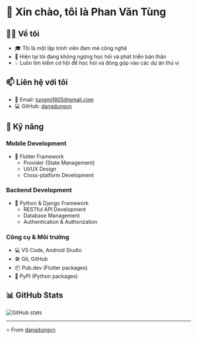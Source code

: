 # 👋 Xin chào, tôi là Phan Văn Tùng

## 👨‍💻 Về tôi
- 🎓 Tôi là một lập trình viên đam mê công nghệ
- 🌱 Hiện tại tôi đang không ngừng học hỏi và phát triển bản thân
- 💡 Luôn tìm kiếm cơ hội để học hỏi và đóng góp vào các dự án thú vị

## 📫 Liên hệ với tôi
- 📧 Email: tungmj1605@gmail.com
- 💻 GitHub: [dangdungvn](https://github.com/dangdungvn)

## 🌟 Kỹ năng
### Mobile Development
- 📱 Flutter Framework
  - Provider (State Management)
  - UI/UX Design
  - Cross-platform Development

### Backend Development
- 🐍 Python & Django Framework
  - RESTful API Development
  - Database Management
  - Authentication & Authorization

### Công cụ & Môi trường
- 💻 VS Code, Android Studio
- 🛠️ Git, GitHub
- 📦 Pub.dev (Flutter packages)
- 🐳 PyPI (Python packages)

## 📊 GitHub Stats
![GitHub stats](https://github-readme-stats.vercel.app/api?username=dangdungvn&show_icons=true&theme=radical)

---
⭐️ From [dangdungvn](https://github.com/dangdungvn)
